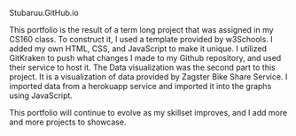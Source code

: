 Stubaruu.GitHub.io

This portfolio is the result of a term long project that was assigned in my CS160 class. To construct it, I used a template provided by w3Schools. I added my own HTML, CSS, and JavaScript to make it unique. I utilized GitKraken to push what changes I made to my Github repository, and used their service to host it.
The Data visualization was the second part to this project. It is a visualization of data provided by Zagster Bike Share Service. I imported data from a herokuapp service and imported it into the graphs using JavaScript. 

 This portfolio will continue to evolve as my skillset improves, and I add more and more projects to showcase. 